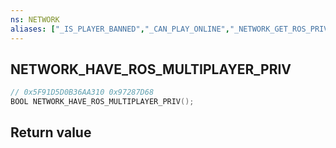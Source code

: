 ```yaml
---
ns: NETWORK
aliases: ["_IS_PLAYER_BANNED","_CAN_PLAY_ONLINE","_NETWORK_GET_ROS_PRIVILEGE_3"]
---
```

## NETWORK_HAVE_ROS_MULTIPLAYER_PRIV

```c
// 0x5F91D5D0B36AA310 0x97287D68
BOOL NETWORK_HAVE_ROS_MULTIPLAYER_PRIV();
```

## Return value
